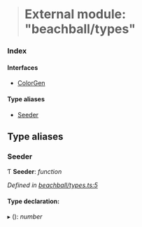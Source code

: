 > # External module: "beachball/types"

### Index

#### Interfaces

* [ColorGen](../interfaces/_beachball_types_.colorgen.md)

#### Type aliases

* [Seeder](_beachball_types_.md#seeder)

## Type aliases

###  Seeder

Ƭ **Seeder**: *function*

*Defined in [beachball/types.ts:5](https://github.com/polkadot-js/ui/blob/fd67ecd/packages/ui-identicon/src/beachball/types.ts#L5)*

#### Type declaration:

▸ (): *number*